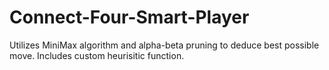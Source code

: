 Connect-Four-Smart-Player
=========================

Utilizes MiniMax algorithm and alpha-beta pruning to deduce best possible move. Includes custom heurisitic function. 
